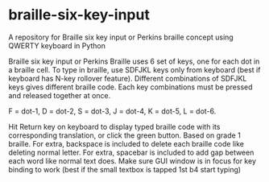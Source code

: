 # braille-six-key-input
A repository for Braille six key input or Perkins braille concept using QWERTY keyboard in Python

Braille six key input or Perkins Braille uses 6 set of keys, one for each dot in a braille cell.
To type in braille, use SDFJKL keys only from keyboard (best if keyboard has N-key rollover feature).
Different combinations of SDFJKL keys gives different braille code.
Each key combinations must be pressed and released together at once.

F = dot-1, D = dot-2, S = dot-3, J = dot-4, K = dot-5, L = dot-6.

Hit Return key on keyboard to display typed braille code with its corresponding translation, or click the green button.
Based on grade 1 braille.
For extra, backspace is included to delete each braille code like deleting normal letter.
For extra, spacebar is included to add gap between each word like normal text does.
Make sure GUI window is in focus for key binding to work (best if the small textbox is tapped 1st b4 start typing)
